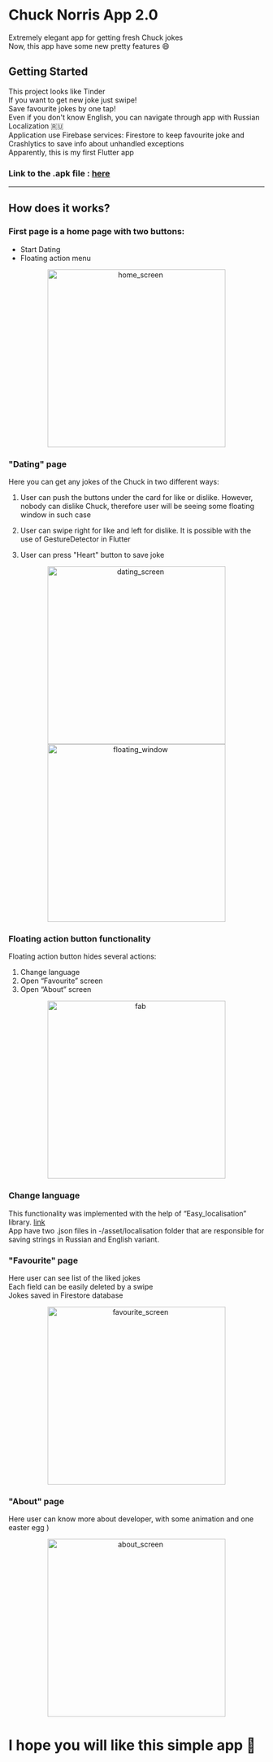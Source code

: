 # Chuck Norris App 2.0

Extremely elegant app for getting fresh Chuck jokes \
Now, this app have some new pretty features 😄

## Getting Started

This project looks like Tinder \
If you want to get new joke just swipe!\
Save favourite jokes by one tap! \
Even if you don't know English, you can navigate through app with Russian Localization 🇷🇺 \
Application use Firebase services: Firestore to keep favourite joke and Crashlytics to save info about unhandled exceptions \
Apparently, this is my first Flutter app 

### Link to the .apk file : [here](build\app\outputs\flutter-apk\app-release.apk)
___

## How does it works?

### First page is a home page with two buttons:
- Start Dating
- Floating action menu

<p align="center">
  <img src="screenshots\screen_1.png" width="350" title="home_screen">
</p>

### "Dating" page
Here you can get any jokes of the Chuck in two different ways:
1) User can push the buttons under the card for like or dislike. However, nobody can dislike Chuck, therefore user will be seeing some floating window in such case

2) User can swipe right for like and left for dislike. It is possible with the use of GestureDetector in Flutter

3) User can press "Heart" button to save joke

<p align="center">
  <img src="screenshots\screen_2.png" width="350" title="dating_screen">
  <img src="screenshots\screen_3.png" width="350" title="floating_window">
</p>

### Floating action button functionality
Floating action button hides several actions:
1) Change language 
2) Open “Favourite” screen 
3) Open “About” screen

<p align="center">
  <img src="screenshots\screen_5.png" width="350" title="fab">
</p>

### Change language 

This functionality was implemented with the help of “Easy_localisation” library. [link](https://pub.dev/packages/easy_localization) \
App have two .json files in -/asset/localisation folder that are responsible for saving strings in Russian and English variant.

### "Favourite" page
Here user can see list of the liked jokes \
Each field can be easily deleted by a swipe \
Jokes saved in Firestore database

<p align="center">
  <img src="screenshots\screen_6.png" width="350" title="favourite_screen">
</p>

### "About" page
Here user can know more about developer, with some animation and one easter egg )

<p align="center">
  <img src="screenshots\screen_4.png" width="350" title="about_screen">
</p>

# I hope you will like this simple app 🧡